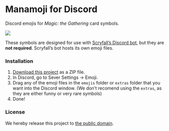 # Manamoji for Discord

Discord emojis for _Magic: the Gathering_ card symbols.

![](https://cloud.githubusercontent.com/assets/769083/24091658/c6b02f62-0d1f-11e7-9d0b-3091dd3de562.png)

These symbols are designed for use with [Scryfall’s Discord bot](https://scryfall.com/bots), but they are **not required**. Scryfall’s bot hosts its own emoji files.

### Installation

1. [Download this project](https://github.com/scryfall/manamoji-discord/archive/refs/heads/main.zip) as a ZIP file.
2. In Discord, go to Sever Settings → Emoji.
3. Drag any of the emoji files in the `emojis` folder or `extras` folder that you want into the Discord window. (We don’t recomend using the `extras`, as they are either funny or very rare symbols)
4. Done!

### License

We hereby release this project to [the public domain](LICENSE.md).
